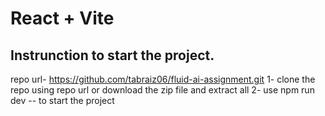 # React + Vite

## Instrunction to start the project.
 repo url- https://github.com/tabraiz06/fluid-ai-assignment.git
1- clone the repo using repo url or download the zip file and extract all
2- use
 npm run dev -- to start the project
